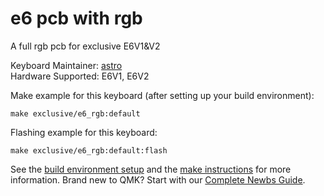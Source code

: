 # e6 pcb with rgb 

A full rgb pcb for exclusive E6V1&V2

Keyboard Maintainer: [astro](https://github.com/yulei)  
Hardware Supported: E6V1, E6V2

Make example for this keyboard (after setting up your build environment):

    make exclusive/e6_rgb:default

Flashing example for this keyboard:

    make exclusive/e6_rgb:default:flash

See the [build environment setup](https://docs.qmk.fm/#/getting_started_build_tools) and the [make instructions](https://docs.qmk.fm/#/getting_started_make_guide) for more information. Brand new to QMK? Start with our [Complete Newbs Guide](https://docs.qmk.fm/#/newbs).
